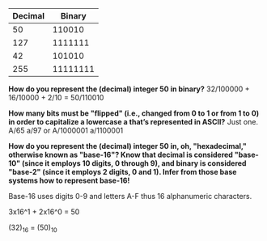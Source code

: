Decimal|Binary
---|---
50|110010
127|1111111
42|101010
255|11111111

**How do you represent the (decimal) integer 50 in binary?**
32/100000 + 16/10000 + 2/10 = 50/110010 

**How many bits must be "flipped" (i.e., changed from 0 to 1 or from 1 to 0) in order to capitalize a lowercase a that’s represented in ASCII?**
Just one. A/65 a/97 or A/1000001 a/1100001 

**How do you represent the (decimal) integer 50 in, oh, "hexadecimal," otherwise known as "base-16"? Know that decimal is considered "base-10" (since it employs 10 digits, 0 through 9), and binary is considered "base-2" (since it employs 2 digits, 0 and 1). Infer from those base systems how to represent base-16!**

Base-16 uses digits 0-9 and letters A-F thus 16 alphanumeric characters.

3x16^1 + 2x16^0 = 50

(32)<sub>16</sub> = (50)<sub>10</sub>
